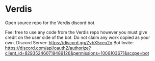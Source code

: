 # Verdis
Open source repo for the Verdis discord bot.

Feel free to use any code from the Verdis repo however you must give credit on the user side of the bot. Do not claim any work copied as your own.
Discord Server: https://discord.gg/ZvbX5ceu2n
Bot Invite: https://discord.com/api/oauth2/authorize?client_id=829352460719489126&permissions=1006103671&scope=bot
